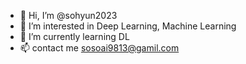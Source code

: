 - 👋 Hi, I’m @sohyun2023
- 👀 I’m interested in Deep Learning, Machine Learning
- 🌱 I’m currently learning DL
- 📫 contact me sosoai9813@gamil.com

<!---
sohyun2023/sohyun2023 is a ✨ special ✨ repository because its `README.md` (this file) appears on your GitHub profile.
You can click the Preview link to take a look at your changes.
--->
